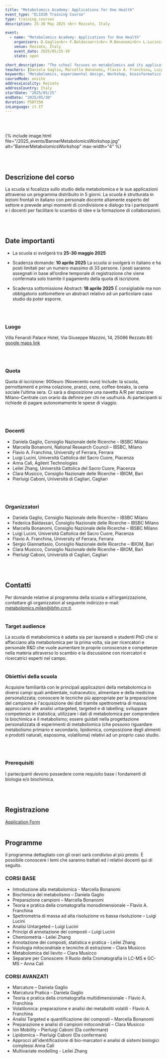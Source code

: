 ```yaml
---
title: "Metabolomics Academy: Applications for One Health"
event_type: "ELIXIR Training Course"
type: training_courses
description: 25-30 May 2025 <br> Rezzato, Italy

event:
  - name: "Metabolomics Academy: Applications for One Health"
    organisers: D.Gaglio<br> F.Baldassarri<br> M.Bonanomi<br> L.Lucini<br> F.A.Franchina<br> S.Giannattasio<br> C.Musicco<br> P.Caboni
    venue: Rezzato, Italy
    event_date: 2025/05/25-30
    state: open

short_description: "The school focuses on metabolomics and its applications through a 5-day program. It includes lectures in Italian by expert faculty and provides ample opportunities for idea exchange and collaboration."
teachers: [Daniela Gaglio, Marcella Bonanomi, Flavio A. Franchina, Luigi Lucini, Anna Calì, Leilei Zhang, Clara Musicco, Pierluigi Caboni]
keywords: "Metabolomics, experimental design, Workshop, bioinformatics."
courseMode: onsite
addressLocality: Rezzato
addressCountry: Italy
startDate: "2025/05/25"
endDate: "2025/05/30"
duration: P5DT35H
inLanguage: it-IT   
---
```

<br>
<br>

{% include image.html file="/2025_events/BannerMetabolomicsWorkshop.jpg" alt="BannerMetabolomicsWorkshop" max-width="4" %}

<br>
<br>

## Descrizione del corso

La scuola si focalizza sullo studio della metabolomica e le sue applicazioni attraverso un programma distribuito in 5 giorni. La scuola è strutturata in lezioni frontali in italiano con personale docente altamente esperto del settore e prevede ampi momenti di condivisione e dialogo tra i partecipanti e i docenti per facilitare lo scambio di idee e la formazione di collaborazioni. 


<br>
<br>

## Date importanti 

- La scuola si svolgerà tra **25-30 maggio 2025**

- Scadenza domande: **10 aprile 2025**
La scuola si svolgerà in italiano e ha posti limitati per un numero massimo di 33 persone. I posti saranno assegnati in base all’ordine temporale di registrazione che viene confermata solo tramite il pagamento della quota di iscrizione. 

- Scadenza sottomissione Abstract: **18 aprile 2025**
É consigliabile ma non obbligatorio sottomettere un abstract relativo ad un particolare caso studio da poter esporre.



<br>
<br>

### Luogo

Villa Fenaroli Palace Hotel, Via Giuseppe Mazzini, 14, 25086 Rezzato BS [google maps link](https://maps.app.goo.gl/r7m4eFqfjttQD2Uh7)


<br>
<br>

### Quota

Quota di iscrizione: 900euro (Novecento euro)
Include: la scuola, pernottamenti e prima colazione, pranzi, cene, coffee-breaks, la cena sociale l’ultima sera.  Ci sarà a disposizione una navetta A/R per stazione Milano-Centrale con orario da definire per chi ne usufruirà.
Ai partecipanti si richiede di pagare autonomamente le spese di viaggio. 


<br>
<br>

### Docenti
- Daniela Gaglio, Consiglio Nazionale delle Ricerche – IBSBC Milano
- Marcella Bonanomi, National Research Council – IBSBC, Milano
- Flavio A. Franchina, University of Ferrara, Ferrara
- Luigi Lucini, Università Cattolica del Sacro Cuore, Piacenza
- Anna Calì, Agilent Technologies
- Leilei Zhang, Università Cattolica del Sacro Cuore, Piacenza
- Clara Musicco, Consiglio Nazionale delle Ricerche – IBIOM, Bari
- Pierluigi Caboni, Università di Cagliari, Cagliari


<br>
<br>

### Organizzatori
- Daniela Gaglio, Consiglio Nazionale delle Ricerche – IBSBC Milano 
- Federica Baldassari, Consiglio Nazionale delle Ricerche – IBSBC Milano
- Marcella Bonanomi, Consiglio Nazionale delle Ricerche – IBSBC Milano
- Luigi Lucini, Università Cattolica del Sacro Cuore, Piacenza
- Flavio A. Franchina, University of Ferrara, Ferrara
- Sergio Giannattasio, Consiglio Nazionale delle Ricerche – IBIOM, Bari
- Clara Musicco, Consiglio Nazionale delle Ricerche – IBIOM, Bari
- Pierluigi Caboni, Università di Cagliari, Cagliari


<br>
<br>

## Contatti
Per domande relative al programma della scuola e all’organizzazione, contattare gli organizzatori al seguente indirizzo e-mail: [metabolomics.milan@ibfm.cnr.it](mailto:metabolomics.milan@ibfm.cnr.it).
<br>
<br>



### Target audience

La scuola di metabolomica è adatta sia per laureandi e studenti PhD che si affacciano alla metabolomica per la prima volta, sia per ricercatori e personale R&D che vuole aumentare le proprie conoscenze e competenze nella materia attraverso lo scambio e la discussione con ricercatori e ricercatrici esperti nel campo. 
<br>
<br>

### Obiettivi della scuola
Acquisire familiarità con le principali applicazioni della metabolomica in diversi campi quali ambientale, nutraceutico, alimentare e della medicina personalizzata; conoscere le tecniche più appropriate per la preparazione del campione e l'acquisizione dei dati tramite spettrometria di massa; approcciarsi alle analisi untargeted, targeted e di labelling;  sviluppare competenze in statistica; utilizzare i dati di metabolomica per comprendere la biochimica e il metabolismo; essere guidati nella progettazione personalizzata di esperimenti di metabolomica (che possono riguardare metabolismo primario e secondario, lipidomica, composizione degli alimenti e prodotti naturali, esposoma, volatiloma) relativi ad un proprio caso studio.

<br>
<br>

### Prerequisiti
I partecipanti devono possedere come requisito base i fondamenti di biologia e/o biochimica.

<br>
<br>

## Registrazione 

[Application Form](https://docs.google.com/forms/d/e/1FAIpQLSdvfu1UyRHqS5V0t7A69-08a1FD33y86JyHrrQYJ7DUoO0VCA/viewform?usp=sharing)
<br>
<br>

## Programme

Il programma dettagliato con gli orari sarà condiviso al più presto. È possibile conoscere i temi che saranno trattati ed i relativi docenti qui di seguito.

### CORSI BASE

- Introduzione alla metabolomica - Marcella Bonanomi
- Biochimica del metabolismo – Daniela Gaglio
- Preparazione campioni – Marcella Bonanomi
- Teoria e pratica della cromatografia monodimensionale – Flavio A. Franchina
- Spettrometria di massa ad alta risoluzione vs bassa risoluzione – Luigi Lucini
- Analisi Untargeted – Luigi Lucini
- Principi di annotazione dei composti – Luigi Lucini
- Chemiometria - Leilei Zhang
- Annotazione dei composti, statistica e pratica - Leilei Zhang
- Fisiologia mitocondriale e tecniche di estrazione – Clara Musicco
- Metabolomica del lievito – Clara Musicco
- Separare per Conoscere: Il Ruolo della Cromatografia in LC-MS e GC-MS – Anna Calì 

### CORSI AVANZATI

- Marcature – Daniela Gaglio
- Marcatura Pratica – Daniela Gaglio
- Teoria e pratica della cromatografia multidimensionale - Flavio A. Franchina
- Volatilomica: preparazione e analisi dei metaboliti volatili - Flavio A. Franchina
- Analisi Targeted e quantificazione dei composti – Marcella Bonanomi
- Preparazione e analisi di campioni mitocondriali – Clara Musicco
- Ion Mobility – Pierluigi Caboni (Da confermare)
- Lipidomica – Pierluigi Caboni (Da confermare)
- Approcci all'identificazione di bio-marcatori e analisi di sistemi biologici complessi Anna Calì
- Multivariate modelling - Leilei Zhang
